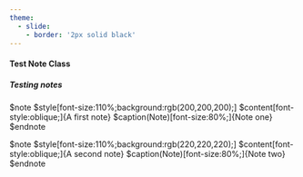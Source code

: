 ```yaml
---
theme:
  - slide:
    - border: '2px solid black'
---
```


#### Test Note Class

##### Testing notes

$note
$style[font-size:110%;background:rgb(200,200,200);]
$content[font-style:oblique;]{A first note}
$caption(Note)[font-size:80%;]{Note one}
$endnote

$note
$style[font-size:110%;background:rgb(220,220,220);]
$content[font-style:oblique;]{A second note}
$caption(Note)[font-size:80%;]{Note two}
$endnote
